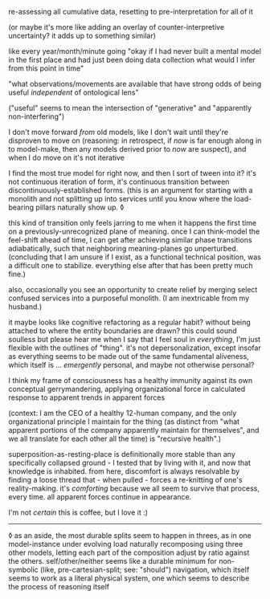 re-assessing all cumulative data, resetting to pre-interpretation for all of it

(or maybe it's more like adding an overlay of counter-interpretive uncertainty? it adds up to something similar)

like every year/month/minute going "okay if I had never built a mental model in the first place and had just been doing data collection what would I infer from this point in time"

"what observations/movements are available that have strong odds of being useful *independent* of ontological lens"

("useful" seems to mean the intersection of "generative" and "apparently non-interfering")

I don't move forward *from* old models, like I don't wait until they're disproven to move on (reasoning: in retrospect, if *now* is far enough along in to model-make, then any models derived prior to *now* are suspect), and when I do move on it's not iterative

I find the most true model for right now, and then I sort of tween into it? it's not continuous iteration of form, it's continuous transition between discontinuously-established forms. (this is an argument for starting with a monolith and not splitting up into services until you know where the load-bearing pillars naturally show up. ◊

this kind of transition only feels jarring to me when it happens the first time on a previously-unrecognized plane of meaning. once I can think-model the feel-shift ahead of time, I can get after achieving similar phase transitions adiabatically, such that neighboring meaning-planes go unperturbed. (concluding that I am unsure if I exist, as a functional technical position, was a difficult one to stabilize. everything else after that has been pretty much fine.)

also, occasionally you see an opportunity to create relief by merging select confused services into a purposeful monolith. (I am inextricable from my husband.)

it maybe looks like cognitive refactoring as a regular habit? without being attached to where the entity boundaries are drawn? this could sound soulless but please hear me when I say that I feel soul in *everything*, I'm just flexible with the outlines of "thing". it's not depersonalization, except insofar as everything seems to be made out of the same fundamental aliveness, which itself is ... *emergently* personal, and maybe not otherwise personal?

I think my frame of consciousness has a healthy immunity against its own conceptual gerrymandering, applying organizational force in calculated response to apparent trends in apparent forces

(context: I am the CEO of a healthy 12-human company, and the only organizational principle I maintain for the thing (as distinct from "what apparent portions of the company apparently maintain for themselves", and we all translate for each other all the time) is "recursive health".)

superposition-as-resting-place is definitionally more stable than any specifically collapsed ground - I tested that by living with it, and now that knowledge is inhabited. from here, discomfort is always resolvable by finding a loose thread that - when pulled - forces a re-knitting of one's reality-making. it's *comforting* because we all seem to survive that process, every time. all apparent forces continue in appearance.

I'm not *certain* this is coffee, but I love it :)

---

◊ as an aside, the most durable splits seem to happen in threes, as in one model-instance under evolving load naturally recomposing using three other models, letting each part of the composition adjust by ratio against the others. self/other/neither seems like a durable minimum for non-symbolic (like, pre-cartesian-split; see: "should") navigation, which itself seems to work as a literal physical system, one which seems to describe the process of reasoning itself
